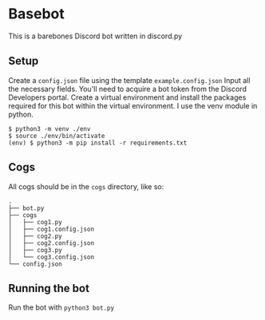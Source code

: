 # Basebot
This is a barebones Discord bot written in discord.py

## Setup
Create a `config.json` file using the template `example.config.json`
Input all the necessary fields. You'll need to acquire a bot token from the Discord Developers portal.
Create a virtual environment and install the packages required for this bot within the virtual environment. I use the venv module in python.
```
$ python3 -m venv ./env
$ source ./env/bin/activate
(env) $ python3 -m pip install -r requirements.txt
```

## Cogs
All cogs should be in the `cogs` directory, like so:
```
.
├── bot.py
├── cogs
│   ├── cog1.py
│   ├── cog1.config.json
│   ├── cog2.py
│   ├── cog2.config.json
│   ├── cog3.py
│   └── cog3.config.json
└── config.json
```

## Running the bot
Run the bot with `python3 bot.py`
